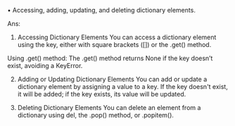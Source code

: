• Accessing, adding, updating, and deleting dictionary elements. 

Ans:

1. Accessing Dictionary Elements
You can access a dictionary element using the key, either with square brackets ([]) or the .get() method.

Using .get() method:
The .get() method returns None if the key doesn’t exist, avoiding a KeyError.

2. Adding or Updating Dictionary Elements
You can add or update a dictionary element by assigning a value to a key. If the key doesn't exist, it will be added; if the key exists, its value will be updated.

3. Deleting Dictionary Elements
You can delete an element from a dictionary using del, the .pop() method, or .popitem().

